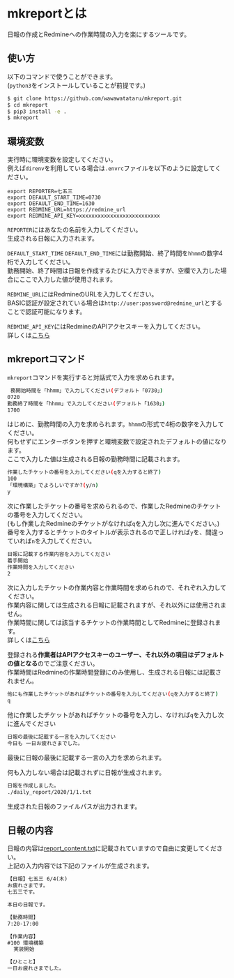 # mkreportとは

日報の作成とRedmineへの作業時間の入力を楽にするツールです。

## 使い方

以下のコマンドで使うことができます。</br>
(`python3`をインストールしていることが前提です。)

```bash
$ git clone https://github.com/wawawatataru/mkreport.git
$ cd mkreport
$ pip3 install -e .
$ mkreport
```

## 環境変数

実行時に環境変数を設定してください。</br>
例えば`direnv`を利用している場合は`.envrc`ファイルを以下のように設定してください。

```.env
export REPORTER=七五三
export DEFAULT_START_TIME=0730
export DEFAULT_END_TIME=1630
export REDMINE_URL=https://redmine_url
export REDMINE_API_KEY=xxxxxxxxxxxxxxxxxxxxxxxxxx
```

`REPORTER`にはあなたの名前を入力してください。</br>
生成される日報に入力されます。

`DEFAULT_START_TIME` `DEFAULT_END_TIME`には勤務開始、終了時間を`hhmm`の数字4桁で入力してください。</br>
勤務開始、終了時間は日報を作成するたびに入力できますが、空欄で入力した場合にここで入力した値が使用されます。

`REDMINE_URL`にはRedmineのURLを入力してください。</br>
BASIC認証が設定されている場合は`http://user:password@redmine_url`とすることで認証可能になります。

`REDMINE_API_KEY`にはRedmineのAPIアクセスキーを入力してください。</br>
詳しくは[こちら](https://redmine.jp/glossary/r/rest-api/)

## mkreportコマンド

`mkreport`コマンドを実行すると対話式で入力を求められます。

```bash
 務開始時間を「hhmm」で入力してください(デフォルト「0730」)
0720
勤務終了時間を「hhmm」で入力してください(デフォルト「1630」)
1700
```

はじめに、勤務時間の入力を求められます。`hhmm`の形式で4桁の数字を入力してください。</br>
何もせずにエンターボタンを押すと環境変数で設定されたデフォルトの値になります。</br>
ここで入力した値は生成される日報の勤務時間に記載されます。

```bash
作業したチケットの番号を入力してください(qを入力すると終了)
100
「環境構築」でよろしいですか?(y/n)
y
```

次に作業したチケットの番号を求められるので、作業したRedmineのチケットの番号を入力してください。</br>
(もし作業したRedmineのチケットがなければ`q`を入力し次に進んでください。)</br>
番号を入力するとチケットのタイトルが表示されるので正しければ`y`を、間違っていれば`n`を入力してください。

```bash
日報に記載する作業内容を入力してください
着手開始
作業時間を入力してください
2
```

次に入力したチケットの作業内容と作業時間を求められので、それぞれ入力してください。</br>
作業内容に関しては生成される日報に記載されますが、それ以外には使用されません。</br>
作業時間に関しては該当するチケットの作業時間としてRedmineに登録されます。</br>
詳しくは[こちら](https://redmine.jp/glossary/t/time-tracking/)</br>

登録される**作業者はAPIアクセスキーのユーザー、それ以外の項目はデフォルトの値となる**のでご注意ください。</br>
作業時間はRedmineの作業時間登録にのみ使用し、生成される日報には記載されません。

```bash
他にも作業したチケットがあればチケットの番号を入力してください(qを入力すると終了)
q
```

他に作業したチケットがあればチケットの番号を入力し、なければ`q`を入力し次に進んでください

```bash
日報の最後に記載する一言を入力してください
今日も 一日お疲れさまでした。
```

最後に日報の最後に記載する一言の入力を求められます。

何も入力しない場合は記載されずに日報が生成されます。

```bash
日報を作成しました。
./daily_report/2020/1/1.txt
```

生成された日報のファイルパスが出力されます。

## 日報の内容

日報の内容は[report_content.txt](./report_content.txt)に記載されていますので自由に変更してください。</br>
上記の入力内容では下記のファイルが生成されます。

```txt
【日報】七五三 6/4(木)
お疲れさまです。
七五三です。

本日の日報です。

【勤務時間】
7:20-17:00

【作業内容】
#100 環境構築
  実装開始

【ひとこと】
一日お疲れさまでした。
```
